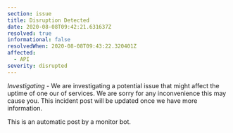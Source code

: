 ```yaml
---
section: issue
title: Disruption Detected
date: 2020-08-08T09:42:21.631637Z
resolved: true
informational: false
resolvedWhen: 2020-08-08T09:43:22.320401Z
affected:
  - API
severity: disrupted
---
```

*Investigating* - We are investigating a potential issue that might affect the uptime of one our of services. We are sorry for any inconvenience this may cause you. This incident post will be updated once we have more information.

This is an automatic post by a monitor bot.
        